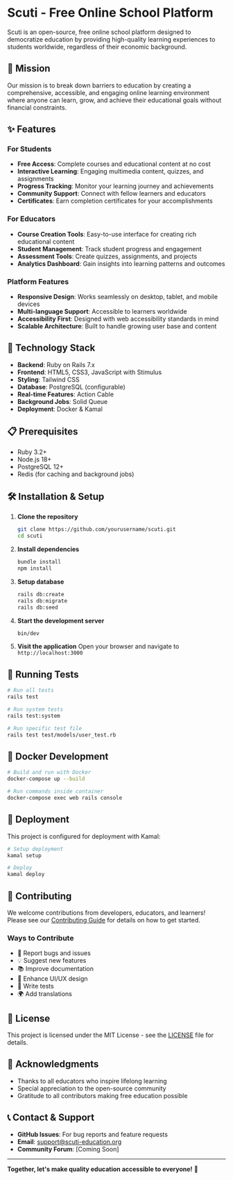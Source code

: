 # Scuti - Free Online School Platform

Scuti is an open-source, free online school platform designed to democratize education by providing high-quality learning experiences to students worldwide, regardless of their economic background.

## 🎯 Mission

Our mission is to break down barriers to education by creating a comprehensive, accessible, and engaging online learning environment where anyone can learn, grow, and achieve their educational goals without financial constraints.

## ✨ Features

### For Students
- **Free Access**: Complete courses and educational content at no cost
- **Interactive Learning**: Engaging multimedia content, quizzes, and assignments
- **Progress Tracking**: Monitor your learning journey and achievements
- **Community Support**: Connect with fellow learners and educators
- **Certificates**: Earn completion certificates for your accomplishments

### For Educators
- **Course Creation Tools**: Easy-to-use interface for creating rich educational content
- **Student Management**: Track student progress and engagement
- **Assessment Tools**: Create quizzes, assignments, and projects
- **Analytics Dashboard**: Gain insights into learning patterns and outcomes

### Platform Features
- **Responsive Design**: Works seamlessly on desktop, tablet, and mobile devices
- **Multi-language Support**: Accessible to learners worldwide
- **Accessibility First**: Designed with web accessibility standards in mind
- **Scalable Architecture**: Built to handle growing user base and content

## 🚀 Technology Stack

- **Backend**: Ruby on Rails 7.x
- **Frontend**: HTML5, CSS3, JavaScript with Stimulus
- **Styling**: Tailwind CSS
- **Database**: PostgreSQL (configurable)
- **Real-time Features**: Action Cable
- **Background Jobs**: Solid Queue
- **Deployment**: Docker & Kamal

## 📋 Prerequisites

- Ruby 3.2+ 
- Node.js 18+
- PostgreSQL 12+
- Redis (for caching and background jobs)

## 🛠️ Installation & Setup

1. **Clone the repository**
   ```bash
   git clone https://github.com/yourusername/scuti.git
   cd scuti
   ```

2. **Install dependencies**
   ```bash
   bundle install
   npm install
   ```

3. **Setup database**
   ```bash
   rails db:create
   rails db:migrate
   rails db:seed
   ```

4. **Start the development server**
   ```bash
   bin/dev
   ```

5. **Visit the application**
   Open your browser and navigate to `http://localhost:3000`

## 🧪 Running Tests

```bash
# Run all tests
rails test

# Run system tests
rails test:system

# Run specific test file
rails test test/models/user_test.rb
```

## 🐳 Docker Development

```bash
# Build and run with Docker
docker-compose up --build

# Run commands inside container
docker-compose exec web rails console
```

## 🚀 Deployment

This project is configured for deployment with Kamal:

```bash
# Setup deployment
kamal setup

# Deploy
kamal deploy
```

## 🤝 Contributing

We welcome contributions from developers, educators, and learners! Please see our [Contributing Guide](CONTRIBUTING.md) for details on how to get started.

### Ways to Contribute
- 🐛 Report bugs and issues
- 💡 Suggest new features
- 📚 Improve documentation
- 🎨 Enhance UI/UX design
- 🧪 Write tests
- 🌍 Add translations

## 📄 License

This project is licensed under the MIT License - see the [LICENSE](LICENSE) file for details.

## 🙏 Acknowledgments

- Thanks to all educators who inspire lifelong learning
- Special appreciation to the open-source community
- Gratitude to all contributors making free education possible

## 📞 Contact & Support

- **GitHub Issues**: For bug reports and feature requests
- **Email**: support@scuti-education.org
- **Community Forum**: [Coming Soon]

---

**Together, let's make quality education accessible to everyone!** 🌟
